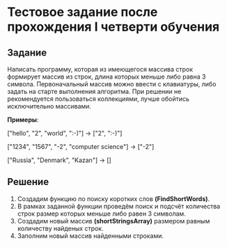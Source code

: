 # Тестовое задание после прохождения I четверти обучения

## Задание
Написать программу, которая из имеющегося массива строк формирует массив из строк, длина которых меньше либо равна 3 символа. Первоначальный массив можно ввести с клавиатуры, либо задать на старте выполнения алгоритма. При решении не рекомендуется пользоваться коллекциями, лучше обойтись исключительно массивами.

**Примеры**:

["hello", "2", "world", ":-)"] -> ["2", ":-)"]

["1234", "1567", "-2", "computer science"] -> ["-2"]

["Russia", "Denmark", "Kazan"] -> []

## Решение

1. Создадим функцию по поиску коротких слов **(FindShortWords)**.
2. В рамках заданной функции проведём поиск и подсчёт количества строк размер которых меньше либо равен 3 символам.
3. Создадим новый массив **(shortStringsArray)** размером равным количеству найденых строк.
4. Заполним новый массив найденными строками.
